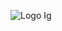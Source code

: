 ![Logo Ig](https://github.com/Leonardo-Talanski/landing-page-IG/assets/126731524/cf84e496-c060-489a-b17e-da8161112cb8)
